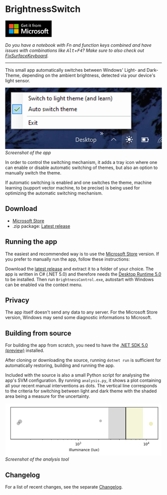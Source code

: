 # BrightnessSwitch

[<img src="images/microsoft_store_badge.svg" alt="Get it from Microsoft" width="150" />](https://www.microsoft.com/store/productId/9NK5PND0SQ07)

_Do you have a notebook with Fn and function keys combined and have issues with combinations like <kbd>Alt</kbd>+<kbd>F4</kbd>? Make sure to also check out [FixSurfaceKeyboard](https://github.com/stephtr/FixSurfaceKeyboard)._

---

This small app automatically switches between Windows' Light- and Dark-Theme, depending on the ambient brightness, detected via your device's light sensor.

![Screenshot](images/screenshot.png)<br />
_Screenshot of the app_

In order to control the switching mechanism, it adds a tray icon where one can enable or disable automatic switching of themes, but also an option to manually switch the theme.

If automatic switching is enabled and one switches the theme, machine learning (support vector machine, to be precise) is being used for optimizing the automatic switching mechanism.

## Download

- [Microsoft Store](https://www.microsoft.com/store/productId/9NK5PND0SQ07)
- .zip package: [Latest release](https://github.com/stephtr/BrightnessSwitch/releases)

## Running the app

The easiest and recommended way is to use the [Microsoft Store](https://www.microsoft.com/store/productId/9NK5PND0SQ07) version. If you prefer to manually run the app, follow these instructions:

Download the [latest release](https://github.com/stephtr/BrightnessSwitch/releases) and extract it to a folder of your choice. The app is written in C# (.NET 5.0) and therefore needs the [Desktop Runtime 5.0](https://dotnet.microsoft.com/download/dotnet/5.0#runtime-desktop-5.0.0-preview.2) to be installed. Then run `BrightnessControl.exe`, autostart with Windows can be enabled via the context menu.

## Privacy

The app itself doesn't send any data to any server. For the Microsoft Store version, Windows may send some diagnostic informations to Microsoft.

## Building from source

For building the app from scratch, you need to have the [.NET SDK 5.0 (preview)](https://dotnet.microsoft.com/download/dotnet/5.0) installed.

After cloning or downloading the source, running `dotnet run` is sufficient for automatically restoring, building and running the app.

Included with the source is also a small Python script for analysing the app's SVM configuration. By running `analysis.py`, it shows a plot containing all your recent manual interventions as dots. The vertical line corresponds to the criteria for switching between light and dark theme with the shaded area being a measure for the uncertainty.

![Screenshot analysis](images/screenshot_analysis.png)<br />
_Screenshot of the analysis tool_

## Changelog

For a list of recent changes, see the separate [Changelog](changelog.md).
